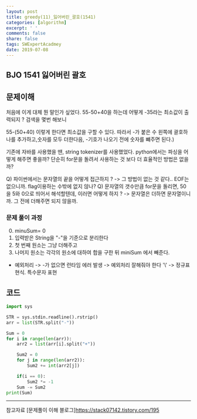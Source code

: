 ```yaml
---
layout: post
title: greedy(11)_잃어버린_괄호(1541)
categories: [algorithm]
excerpt: ' '
comments: false
share: false
tags: SWExpertAcadmey
date: 2019-07-08
---
```


## BJO 1541 잃어버린 괄호

## 문제이해

처음에 이게 대체 뭔 말인가 싶었다.
55-50+40을 하는데 어떻게 -35라는 최소값이 출력되지 ?
검색을 몇번 해보니

55-(50+40) 이렇게 한다면
최소값을 구할 수 있다.
따라서 -가 붙은 수 왼쪽에 괄호하나를 추가하고,숫자를 모두 더한다음, -기호가 나오기 전에 숫자를 뺴주면 된다.)

기존에 자바를 사용했을 땐, string tokenizer를 사용했었다. python에서는 파싱을 어떻게 해주면 좋을까?
단순히 for문을 돌려서 사용하는 것 보다 더 효율적인 방법은 없을까?

Q) 파이썬에서는 문자열의 끝을 어떻게 접근하지 ? -> 그 방법이 없는 것 같다.. EOF는 없으니까. flag이용하는 수밖에 없지 않나?
Q) 문자열의 갯수만큼 for문을 돌리면, 50을 5와 0으로 띄어서 해석할텐데, 이러면 어떻게 하지 ?
-> 문자열은 더하면 문자열이니까. 그 전에 더해주면 되지 않을까.

### 문제 풀이 과정

0. minuSum= 0
1. 입력받은 String을 "-"을 기준으로 분리한다
1. 첫 번째 원소는 그냥 더해주고
1. 나머지 원소는 각각의 원소에 대하여 합을 구한 뒤 miniSum 에서 빼준다.

- 예외처리 -> -가 없으면 런타임 에러 발생
  -> 예외처리 잘해줘야 한다
  '\\' -> 정규표현식. 특수문자 표현

## 코드

```python
import sys

STR = sys.stdin.readline().rstrip()
arr = list(STR.split("-"))

Sum = 0
for i in range(len(arr)):
    arr2 = list(arr[i].split("+"))

    Sum2 = 0
    for j in range(len(arr2)):
        Sum2 += int(arr2[j])

    if(i == 0):
        Sum2 *= -1
    Sum -= Sum2
print(Sum)

```

---

참고자료
[문제풀이 이해 블로그]<https://stack07142.tistory.com/195>
